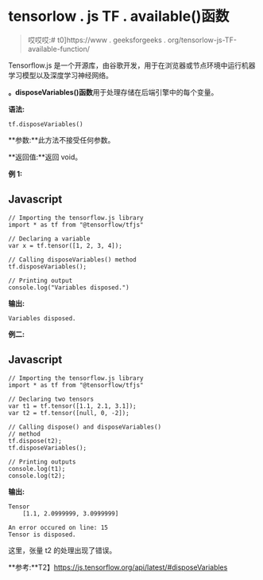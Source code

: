 # tensorlow . js TF . available()函数

> 哎哎哎:# t0]https://www . geeksforgeeks . org/tensorlow-js-TF-available-function/

Tensorflow.js 是一个开源库，由谷歌开发，用于在浏览器或节点环境中运行机器学习模型以及深度学习神经网络。

**。disposeVariables()函数**用于处理存储在后端引擎中的每个变量。

**语法:**

```
tf.disposeVariables()
```

**参数:**此方法不接受任何参数。

**返回值:**返回 void。

**例 1:**

## Javascript

```
// Importing the tensorflow.js library
import * as tf from "@tensorflow/tfjs"

// Declaring a variable
var x = tf.tensor([1, 2, 3, 4]);

// Calling disposeVariables() method
tf.disposeVariables();

// Printing output
console.log("Variables disposed.")
```

**输出:**

```
Variables disposed.
```

**例二:**

## Javascript

```
// Importing the tensorflow.js library
import * as tf from "@tensorflow/tfjs"

// Declaring two tensors
var t1 = tf.tensor([1.1, 2.1, 3.1]);
var t2 = tf.tensor([null, 0, -2]);

// Calling dispose() and disposeVariables()
// method
tf.dispose(t2);
tf.disposeVariables();

// Printing outputs
console.log(t1);
console.log(t2);
```

**输出:**

```
Tensor
    [1.1, 2.0999999, 3.0999999]

An error occured on line: 15
Tensor is disposed.
```

这里，张量 t2 的处理出现了错误。

**参考:**T2】https://js.tensorflow.org/api/latest/#disposeVariables
